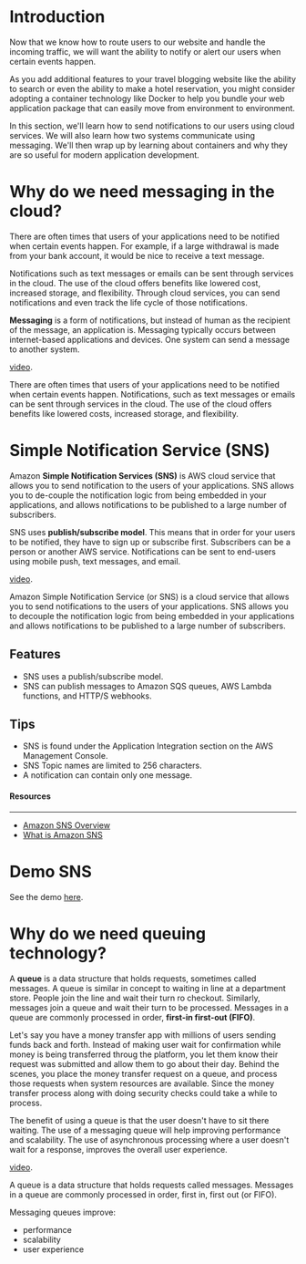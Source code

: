 # Introduction
Now that we know how to route users to our website and handle the incoming traffic, we will want the ability to notify or alert our users when certain events happen. 

As you add additional features to your travel blogging website like the ability to search or even the ability to make a hotel reservation, you might consider adopting a container technology like Docker to help you bundle your web application package that can easily move from environment to environment. 

In this section, we'll learn how to send notifications to our users using cloud services. We will also learn how two systems communicate using messaging. We'll then wrap up by learning about containers and why they are so useful for modern application development. 

# Why do we need messaging in the cloud?
There are often times that users of your applications need to be notified when certain events happen. For example, if a large withdrawal is made from your bank account, it would be nice to receive a text message. 

Notifications such as text messages or emails can be sent through services in the cloud. The use of the cloud offers benefits like lowered cost, increased storage, and flexibility. Through cloud services, you can send notifications and even track the life cycle of those notifications. 

**Messaging** is a form of notifications, but instead of human as the recipient of the message, an application is. Messaging typically occurs between internet-based applications and devices. One system can send a message to another system. 

[video](https://youtu.be/fTCEEDPIMBA).

There are often times that users of your applications need to be notified when certain events happen. Notifications, such as text messages or emails can be sent through services in the cloud. The use of the cloud offers benefits like lowered costs, increased storage, and flexibility.

# Simple Notification Service (SNS)
Amazon **Simple Notification Services (SNS)** is AWS cloud service that allows you to send notification to the users of your applications. SNS allows you to de-couple the notification logic from being embedded in your applications, and allows notifications to be published to a large number of subscribers. 

SNS uses **publish/subscribe model**. This means that in order for your users to be notified, they have to sign up or subscribe first. Subscribers can be a person or another AWS service. Notifications can be sent to end-users using mobile push, text messages, and email. 

[video](https://youtu.be/vW60dbTMQS0).

Amazon Simple Notification Service (or SNS) is a cloud service that allows you to send notifications to the users of your applications. SNS allows you to decouple the notification logic from being embedded in your applications and allows notifications to be published to a large number of subscribers.

## Features

-   SNS uses a publish/subscribe model.
-   SNS can publish messages to Amazon SQS queues, AWS Lambda functions, and HTTP/S webhooks.

## Tips

-   SNS is found under the Application Integration section on the AWS Management Console.
-   SNS Topic names are limited to 256 characters.
-   A notification can contain only one message.

#### Resources

----------

-   [Amazon SNS Overview](https://aws.amazon.com/sns/)
-   [What is Amazon SNS](https://docs.aws.amazon.com/sns/latest/dg/welcome.html)

# Demo SNS
See the demo [here](https://youtu.be/wooRtQ5n10k).

# Why do we need queuing technology?
A **queue** is a data structure that holds requests, sometimes called messages. A queue is similar in concept to waiting in line at a department store. People join the line and wait their turn ro checkout. Similarly, messages join a queue and wait their turn to be processed. Messages in a queue are commonly processed in order, **first-in first-out (FIFO)**. 

Let's say you have a money transfer app with millions of users sending funds back and forth. Instead of making user wait for confirmation while money is being transferred throug the platform, you let them know their request was submitted and allow them to go about their day. Behind the scenes, you place the money transfer request on a queue, and process those requests when system resources are available. Since the money transfer process along with doing security checks could take a while to process. 

The benefit of using a queue is that the user doesn't have to sit there waiting. The use of a messaging queue will help improving performance and scalability. The use of asynchronous processing where a user doesn't wait for a response, improves the overall user experience. 

[video](https://youtu.be/WnkroShldb8).

A queue is a data structure that holds requests called messages. Messages in a queue are commonly processed in order, first in, first out (or FIFO).

Messaging queues improve:

-   performance
-   scalability
-   user experience


